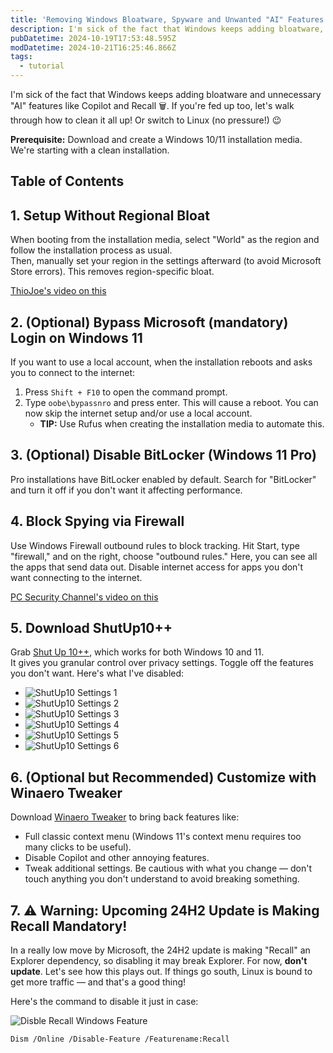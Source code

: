 ```yaml
---
title: 'Removing Windows Bloatware, Spyware and Unwanted "AI" Features'
description: I'm sick of the fact that Windows keeps adding bloatware, spyware and "AI" features like Copilot and Recall 🗑️.
pubDatetime: 2024-10-19T17:53:48.595Z
modDatetime: 2024-10-21T16:25:46.866Z
tags:
  - tutorial
---
```


I'm sick of the fact that Windows keeps adding bloatware and unnecessary "AI" features like Copilot and Recall 🗑️. If you're fed up too, let's walk through how to clean it all up! Or switch to Linux (no pressure!) 😉

**Prerequisite:** Download and create a Windows 10/11 installation media. We're starting with a clean installation.

## Table of Contents

## 1. Setup Without Regional Bloat

When booting from the installation media, select "World" as the region and follow the installation process as usual.  
Then, manually set your region in the settings afterward (to avoid Microsoft Store errors). This removes region-specific bloat.

[ThioJoe's video on this](https://youtu.be/mZm6mY3I7J4?si=3B8fNCscnO5qbFwy)

## 2. (Optional) Bypass Microsoft (mandatory) Login on Windows 11

If you want to use a local account, when the installation reboots and asks you to connect to the internet:

1. Press `Shift + F10` to open the command prompt.
2. Type `oobe\bypassnro` and press enter. This will cause a reboot. You can now skip the internet setup and/or use a local account.
   - **TIP:** Use Rufus when creating the installation media to automate this.

## 3. (Optional) Disable BitLocker (Windows 11 Pro)

Pro installations have BitLocker enabled by default. Search for "BitLocker" and turn it off if you don't want it affecting performance.

## 4. Block Spying via Firewall

Use Windows Firewall outbound rules to block tracking. Hit Start, type "firewall," and on the right, choose "outbound rules." Here, you can see all the apps that send data out. Disable internet access for apps you don't want connecting to the internet.

[PC Security Channel's video on this](https://youtu.be/IZ_yccX8eys?si=iSh-C7C2jU9dAD7c)

## 5. Download ShutUp10++

Grab [Shut Up 10++](https://www.oo-software.com/en/shutup10), which works for both Windows 10 and 11.  
It gives you granular control over privacy settings. Toggle off the features you don't want. Here's what I've disabled:

- ![ShutUp10 Settings 1](@assets/images/remove-copilot-and-bloatware-from-windows/shutup10-1.jpg)
- ![ShutUp10 Settings 2](@assets/images/remove-copilot-and-bloatware-from-windows/shutup10-2.jpg)
- ![ShutUp10 Settings 3](@assets/images/remove-copilot-and-bloatware-from-windows/shutup10-3.jpg)
- ![ShutUp10 Settings 4](@assets/images/remove-copilot-and-bloatware-from-windows/shutup10-4.jpg)
- ![ShutUp10 Settings 5](@assets/images/remove-copilot-and-bloatware-from-windows/shutup10-5.jpg)
- ![ShutUp10 Settings 6](@assets/images/remove-copilot-and-bloatware-from-windows/shutup10-6.jpg)

## 6. (Optional but Recommended) Customize with Winaero Tweaker

Download [Winaero Tweaker](https://winaerotweaker.com/) to bring back features like:

- Full classic context menu (Windows 11's context menu requires too many clicks to be useful).
- Disable Copilot and other annoying features.
- Tweak additional settings. Be cautious with what you change — don't touch anything you don't understand to avoid breaking something.

## 7. ⚠️ Warning: Upcoming 24H2 Update is Making Recall Mandatory!

In a really low move by Microsoft, the 24H2 update is making "Recall" an Explorer dependency, so disabling it may break Explorer. For now, **don't update**. Let's see how this plays out. If things go south, Linux is bound to get more traffic — and that's a good thing!

Here's the command to disable it just in case:

![Disble Recall Windows Feature](@assets/images/remove-copilot-and-bloatware-from-windows/disable-recall.png)

```
Dism /Online /Disable-Feature /Featurename:Recall
```
